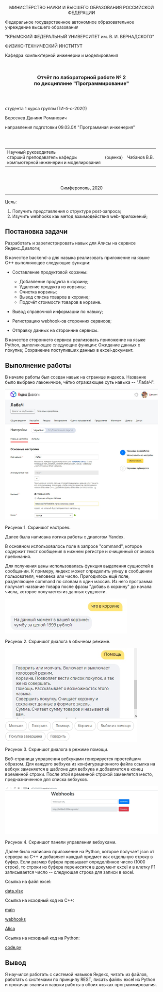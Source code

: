 
<p align="center">МИНИСТЕРСТВО НАУКИ  И ВЫСШЕГО ОБРАЗОВАНИЯ РОССИЙСКОЙ ФЕДЕРАЦИИ<br>

Федеральное государственное автономное образовательное учреждение высшего образования<br>

"КРЫМСКИЙ ФЕДЕРАЛЬНЫЙ УНИВЕРСИТЕТ им. В. И. ВЕРНАДСКОГО"<br>

ФИЗИКО-ТЕХНИЧЕСКИЙ ИНСТИТУТ<br>

Кафедра компьютерной инженерии и моделирования</p>

<br>

<h3 align="center">Отчёт по лабораторной работе № 2<br> по дисциплине "Программирование"</h3>

<br><br>

<p>студента 1 курса группы ПИ-б-о-202(1)<br>

Берсенев Даниил Романович<br>

направления подготовки 09.03.0X "Программная инженерия"</p>

<br><br>

<table>

<tr><td>Научный руководитель<br> старший преподаватель кафедры<br> компьютерной инженерии и моделирования</td>

<td>(оценка)</td>

<td>Чабанов В.В.</td>

</tr>

</table>

<br><br>

<p align="center">Симферополь, 2020</p>

<hr>

Цель:

1. Получить представления о структуре post-запроса;
2. Изучить webhooks как метод взаимодействия web-приложений;

## Постановка задачи

Разработать и зарегистрировать навык для Алисы на сервисе Яндекс.Диалоги;

В качестве backend-a для навыка реализовать приложение на языке С++ выполняющее следующие функции:

- Составление продуктовой корзины:
    - Добавление продукта в корзину;
    - Удаление продукта из корзины;
    - Очистка корзины;
    - Вывод списка товаров в корзине;
    - Подсчёт стоимости товаров в корзине.

- Вывод справочной информации по навыку;

- Регистрацию webhook-ов сторонних сервисов;

- Отправку данных на сторонние сервисы. 

В качестве стороннего сервиса реализовать приложение на языке Python, выполняющее следующие функции:
    Ожидание данных о покупке;
    Сохранение поступивших данных в excel-документ.

## Выполнение работы

В начале работы был создан навык на странице яндекса. Название было выбрано лаконичное, чётко отражающее суть навыка -- "ЛабаЧ".

![](C++/Pic/Labach.jpg)

Рисунок 1. Скриншот настроек.

Далее была написана логика работы с диалогом Yandex.

В основном использовалось поле в запросе "command", которое содержит текст сообщения в нижнем регистре и очищенный от знаков препинания.

Для получения цены использовалась функция выделения сущностей в сообщении. К примеру, яндекс может определить улицу в сообщении пользователя, человека или число.
Пригодилось ещё поле, разделяющее command по словам в один массив. Из него программа получает название товара после фразы "добавь в корзину" до начала числа,
которое получается из данных сущности.

![](C++/Pic/can.jpg)

Рисунок 2. Скриншот диалога в обычном режиме.

![](C++/Pic/help.jpg)

Рисунок 3. Скриншот диалога в режиме помощи.

Веб-страница управления вебхуками генерируется простейшим образом. Для каждого вебхука из конфигурационного файла ссылка на вебхук заменяется 
в шаблоне для вебхука и добавляется в конец временной строки. После этой временной строкой заменяется место, предназначенное для списка вебхуков.

![](C++/Pic/weeebs.jpg)

Рисунок 4. Скриншот панели управления вебхуками.

Далее было написано приложение на Python, которое получает json от сервера на C++ и добавляет каждый предмет как отдельную строку в буфер.
Если размер буфера превышает определённое число (1000 строк), то строки из буфера переносятся в документ excel и в клетку F1 записывается число --
следующая строка для записи в excel.

Ссылка на файл excel:

[data.xlsx](Python/data.xlsx)

Ссылка на исходный код на C++:

[main](C++/main.cpp)

[webhooks](C++/webhooks.cpp)

[Alica](C++/yandex.cpp)

Ссылка на исходный код на Python:

[code.py](Python/code.py)

## Вывод

Я научился работать с системой навыков Яндекс, читать из файлов, работать с системами по принципу REST, писать файлы excel из Python и прокачал знания и навыки
работы в обоих языках программирования.
